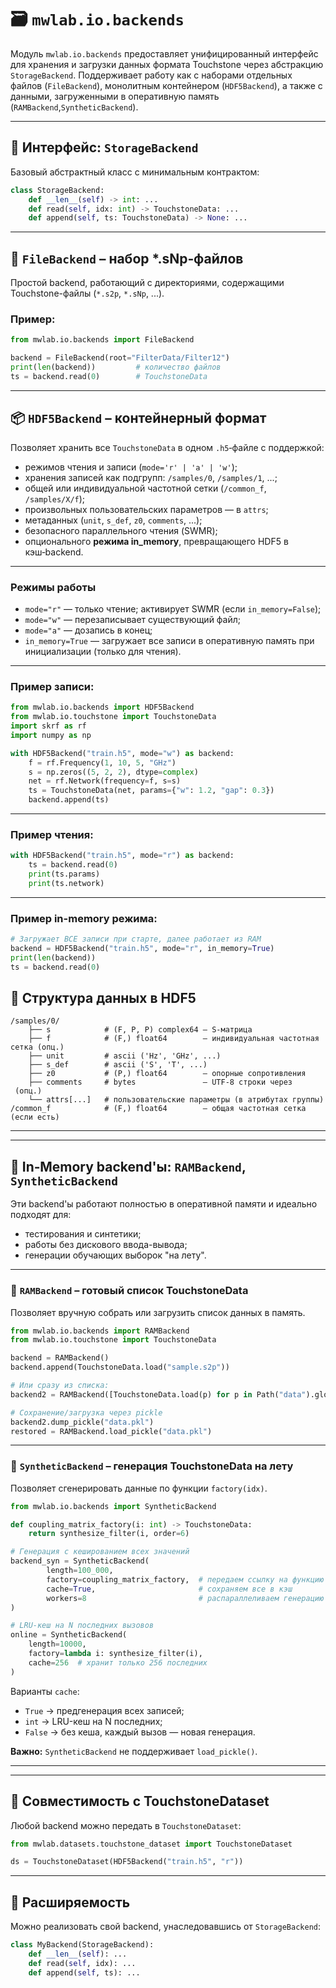 
# 🗃️ `mwlab.io.backends`

Модуль `mwlab.io.backends` предоставляет унифицированный интерфейс для хранения и загрузки данных формата Touchstone через абстракцию `StorageBackend`. Поддерживает работу как с наборами отдельных файлов (`FileBackend`), монолитным контейнером (`HDF5Backend`), а также с данными, загруженными в оперативную память (`RAMBackend`,`SyntheticBackend`).

---

## 🔑 Интерфейс: `StorageBackend`

Базовый абстрактный класс с минимальным контрактом:

```python
class StorageBackend:
    def __len__(self) -> int: ...
    def read(self, idx: int) -> TouchstoneData: ...
    def append(self, ts: TouchstoneData) -> None: ...
```

---

## 📁 `FileBackend` – набор *.sNp‑файлов

Простой backend, работающий с директориями, содержащими Touchstone-файлы (`*.s2p`, `*.sNp`, ...).

### Пример:

```python
from mwlab.io.backends import FileBackend

backend = FileBackend(root="FilterData/Filter12")
print(len(backend))         # количество файлов
ts = backend.read(0)        # TouchstoneData
```

---

## 📦 `HDF5Backend` – контейнерный формат

Позволяет хранить все `TouchstoneData` в одном `.h5`‑файле с поддержкой:

- режимов чтения и записи (`mode='r' | 'a' | 'w'`);
- хранения записей как подгрупп: `/samples/0`, `/samples/1`, ...;
- общей или индивидуальной частотной сетки (`/common_f`, `/samples/X/f`);
- произвольных пользовательских параметров — в `attrs`;
- метаданных (`unit`, `s_def`, `z0`, `comments`, ...);
- безопасного параллельного чтения (SWMR);
- опционального **режима in_memory**, превращающего HDF5 в кэш‑backend.

---

### Режимы работы

- `mode="r"` — только чтение; активирует SWMR (если `in_memory=False`);
- `mode="w"` — перезаписывает существующий файл;
- `mode="a"` — дозапись в конец;
- `in_memory=True` — загружает все записи в оперативную память при инициализации (только для чтения).

---

### Пример записи:

```python
from mwlab.io.backends import HDF5Backend
from mwlab.io.touchstone import TouchstoneData
import skrf as rf
import numpy as np

with HDF5Backend("train.h5", mode="w") as backend:
    f = rf.Frequency(1, 10, 5, "GHz")
    s = np.zeros((5, 2, 2), dtype=complex)
    net = rf.Network(frequency=f, s=s)
    ts = TouchstoneData(net, params={"w": 1.2, "gap": 0.3})
    backend.append(ts)
```

---

### Пример чтения:

```python
with HDF5Backend("train.h5", mode="r") as backend:
    ts = backend.read(0)
    print(ts.params)
    print(ts.network)
```

---

### Пример in-memory режима:

```python
# Загружает ВСЕ записи при старте, далее работает из RAM
backend = HDF5Backend("train.h5", mode="r", in_memory=True)
print(len(backend))
ts = backend.read(0)
```

## 📁 Структура данных в HDF5

```
/samples/0/
    ├── s            # (F, P, P) complex64 – S‑матрица
    ├── f            # (F,) float64        – индивидуальная частотная сетка (опц.)
    ├── unit         # ascii ('Hz', 'GHz', ...)
    ├── s_def        # ascii ('S', 'T', ...)
    ├── z0           # (P,) float64        – опорные сопротивления
    ├── comments     # bytes               – UTF‑8 строки через 
 (опц.)
    └── attrs[...]   # пользовательские параметры (в атрибутах группы)
/common_f            # (F,) float64        – общая частотная сетка (если есть)
```


---

---

## 🧠 In‑Memory backend'ы: `RAMBackend`, `SyntheticBackend`

Эти backend'ы работают полностью в оперативной памяти и идеально подходят для:

- тестирования и синтетики;
- работы без дискового ввода-вывода;
- генерации обучающих выборок "на лету".

---

### 🧾 `RAMBackend` – готовый список TouchstoneData

Позволяет вручную собрать или загрузить список данных в память.

```python
from mwlab.io.backends import RAMBackend
from mwlab.io.touchstone import TouchstoneData

backend = RAMBackend()
backend.append(TouchstoneData.load("sample.s2p"))

# Или сразу из списка:
backend2 = RAMBackend([TouchstoneData.load(p) for p in Path("data").glob("*.s2p")])

# Сохранение/загрузка через pickle
backend2.dump_pickle("data.pkl")
restored = RAMBackend.load_pickle("data.pkl")
```

---

### 🧬 `SyntheticBackend` – генерация TouchstoneData на лету

Позволяет сгенерировать данные по функции `factory(idx)`.

```python
from mwlab.io.backends import SyntheticBackend

def coupling_matrix_factory(i: int) -> TouchstoneData:
    return synthesize_filter(i, order=6)

# Генерация с кешированием всех значений
backend_syn = SyntheticBackend(
        length=100_000,
        factory=coupling_matrix_factory,  # передаем ссылку на функцию
        cache=True,                       # сохраняем все в кэш
        workers=8                         # распараллеливаем генерацию данных 
)

# LRU-кеш на N последних вызовов
online = SyntheticBackend(
    length=10000,
    factory=lambda i: synthesize_filter(i),
    cache=256  # хранит только 256 последних
)
```

Варианты `cache`:
- `True` → предгенерация всех записей;
- `int` → LRU-кеш на N последних;
- `False` → без кеша, каждый вызов — новая генерация.

**Важно:** `SyntheticBackend` не поддерживает `load_pickle()`.


------

------

## 📌 Совместимость с TouchstoneDataset

Любой backend можно передать в `TouchstoneDataset`:

```python
from mwlab.datasets.touchstone_dataset import TouchstoneDataset

ds = TouchstoneDataset(HDF5Backend("train.h5", "r"))
```

---

## 🧩 Расширяемость

Можно реализовать свой backend, унаследовавшись от `StorageBackend`:

```python
class MyBackend(StorageBackend):
    def __len__(self): ...
    def read(self, idx): ...
    def append(self, ts): ...
```
